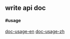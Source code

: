 ## write api doc

#### \#**usage**
[doc-usage-en](./doc-usage-en.md)
[doc-usage-zh](./doc-usage-zh.md)
